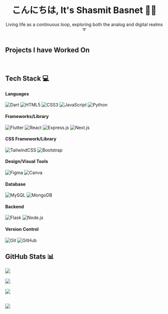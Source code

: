 <h1 align="center"> こんにちは, It's Shasmit Basnet 👨‍💻 </br> 
</h1>
<p align="center">Living life as a continuous loop, exploring both the analog and digital realms ➰</p>
<p align="center">

<div  align="center">
<!--  <a href="https://shasmitbasnet.netlify.app/" target="_blank"><img alt="" src="https://img.shields.io/badge/Portfolio-000?logo=vercel&logoColor=yellow&style=for-the-badge" style="vertical-align:center" /></a> -->
<a href="https://www.linkedin.com/in/shasmit-basnet-777b3420a/" target="_blank"><img alt="" src="https://img.shields.io/badge/LinkedIn-000?logo=linkedin&logoColor=0A66C2&style=for-the-badge" style="vertical-align:center" /></a></p>
</div>

## Projects I have Worked On
<a href="https://github.com/Shasmit/Caredoot" target="_blank"><img alt="" src="https://img.shields.io/badge/Flutter-CAREDOOT-skyblue"/></a>
<a href="https://github.com/Shasmit/ExplorePal" target="_blank"><img alt="" src="https://img.shields.io/badge/Flutter-ExplorePal-lightgreen"/></a>
<a href="https://github.com/Shasmit/FilmCrate" target="_blank"><img alt="" src="https://img.shields.io/badge/Flutter-FILMCRATE-darkblue"/></a>
<a href="https://github.com/Shasmit/Driver-Dai" target="_blank"><img alt="" src="https://img.shields.io/badge/Flutter-DRIVER%20DAI-blue"/></a>
<a href="https://projodummy.netlify.app/" target="_blank"><img alt="" src="https://img.shields.io/badge/Web-PROJO-brightgreen"/></a>
<a href="https://sakshamnepal.netlify.app/" target="_blank"><img alt="" src="https://img.shields.io/badge/Web-AAGYAT-lightgrey"/></a></p>


## Tech Stack 💻
#### Languages
![Dart](https://img.shields.io/badge/Dart-000?style=for-the-badge&logo=dart&logoColor=00FFFF)
![HTML5](https://img.shields.io/badge/-HTML5-000?style=for-the-badge&logo=html5)
![CSS3](https://img.shields.io/badge/-CSS3-000?style=for-the-badge&logo=css3)
![JavaScript](https://img.shields.io/badge/-JavaScript-000?style=for-the-badge&logo=javascript)
![Python](https://img.shields.io/badge/python-000?style=for-the-badge&logo=python&logoColor=ffdd54)

#### Frameworks/Library
![Flutter](https://img.shields.io/badge/-Flutter-000?style=for-the-badge&logo=flutter)
![React](https://img.shields.io/badge/-ReactJS-000?style=for-the-badge&logo=react)
![Express.js](https://img.shields.io/badge/-Express.js-000?style=for-the-badge&logo=express&logoColor=00000)
![Next.js](https://img.shields.io/badge/-Next.js-000?style=for-the-badge&logo=Next.js&logoColor=FFFFFF)


#### CSS Framework/Library
![TailwindCSS](https://img.shields.io/badge/-TailwindCSS-000?style=for-the-badge&logo=tailwind-css)
![Bootstrap](https://img.shields.io/badge/-Bootstrap-000?style=for-the-badge&logo=bootstrap)

#### Design/Visual Tools
![Figma](https://img.shields.io/badge/-figma-000?style=for-the-badge&logo=figma)
![Canva](https://img.shields.io/badge/-Canva-000?style=for-the-badge&logo=canva)

#### Database
![MySQL](https://img.shields.io/badge/mysql-000.svg?style=for-the-badge&logo=mysql&logoColor=white)
![MongoDB](https://img.shields.io/badge/-MongoDB-000?style=for-the-badge&logo=mongodb)

#### Backend
![Flask](https://img.shields.io/badge/flask-%23000.svg?style=for-the-badge&logo=flask&logoColor=white)
![Node.js](https://img.shields.io/badge/Node.js-%23000.svg?style=for-the-badge&logo=node.js&logoColor=6FA760)

#### Version Control
![Git](https://img.shields.io/badge/-Git-000?style=for-the-badge&logo=git)
![GitHub](https://img.shields.io/badge/-GitHub-000?style=for-the-badge&logo=github)

## GitHub Stats 📊
![](https://github-readme-stats.vercel.app/api?username=Shasmit)<br/><br/>
![](https://github-readme-streak-stats.herokuapp.com/?user=Shasmit&theme=flutter&hide_border=false)<br/><br/>
![](https://github-readme-stats.vercel.app/api/top-langs/?username=Shasmit&theme=flutter&hide_border=false&include_all_commits=true&count_private=true&layout=compact)<br/><br/>

![](https://visitcount.itsvg.in/api?id=Shasmit&label=Profile%20Views&color=0&icon=2&pretty=false)
